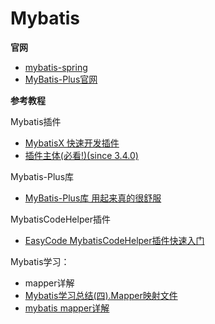 # Mybatis

**官网**

- [mybatis-spring](http://mybatis.org/spring/zh/index.html)
- [MyBatis-Plus官网](https://mp.baomidou.com/)



**参考教程**

Mybatis插件

- [MybatisX 快速开发插件](https://mp.baomidou.com/guide/mybatisx-idea-plugin.html#%E5%8A%9F%E8%83%BD)
- [插件主体(必看!)(since 3.4.0)](https://mp.baomidou.com/guide/interceptor.html#mybatisplusinterceptor)


Mybatis-Plus库

- [MyBatis-Plus库 用起来真的很舒服](https://www.cnblogs.com/l-y-h/archive/2020/05/09/12859477.html)
  

MybatisCodeHelper插件

- [EasyCode MybatisCodeHelper插件快速入门](https://blog.csdn.net/qq_44881772/article/details/109127566)
  

Mybatis学习：

- mapper详解
- [Mybatis学习总结(四).Mapper映射文件](https://blog.csdn.net/yuchao2015/article/details/54915977)
- [mybatis mapper详解](https://www.jianshu.com/p/7e84f0fff0cb)